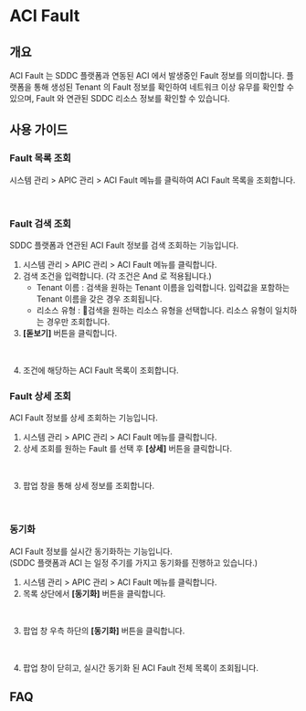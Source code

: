 # ACI Fault

## 개요

ACI Fault 는 SDDC 플랫폼과 연동된 ACI 에서 발생중인 Fault 정보를 의미합니다. 플랫폼을 통해 생성된 Tenant 의 Fault 정보를 확인하여 네트워크 이상 유무를 확인할 수 있으며, Fault 와 연관된 SDDC 리소스 정보를 확인할 수 있습니다.



## 사용 가이드

### Fault 목록 조회

시스템 관리 > APIC 관리 > ACI Fault 메뉴를 클릭하여 ACI Fault 목록을 조회합니다.

<figure><img src="../../.gitbook/assets/스크린샷 2024-01-31 오후 2.48.22.png" alt=""><figcaption></figcaption></figure>

### Fault 검색 조회

SDDC 플랫폼과 연관된 ACI Fault 정보를 검색 조회하는 기능입니다.

1. 시스템 관리 > APIC 관리 > ACI Fault 메뉴를 클릭합니다.
2. 검색 조건을 입력합니다. (각 조건은 And 로 적용됩니다.)
   * Tenant 이름 : 검색을 원하는 Tenant 이름을 입력합니다. 입력값을 포함하는 Tenant 이름을 갖은 경우 조회됩니다.
   * 리소스 유형 : 검색을 원하는 리소스 유형을 선택합니다. 리소스 유형이 일치하는 경우만 조회합니다.
3. **\[돋보기]** 버튼을 클릭합니다.

<figure><img src="../../.gitbook/assets/스크린샷 2024-01-31 오후 2.48.40.png" alt=""><figcaption></figcaption></figure>

4. 조건에 해당하는 ACI Fault 목록이 조회합니다.

### Fault 상세 조회

ACI Fault 정보를 상세 조회하는 기능입니다.

1. 시스템 관리 > APIC 관리 > ACI Fault 메뉴를 클릭합니다.
2. 상세 조회를 원하는 Fault 를 선택 후 **\[상세]** 버튼을 클릭합니다.

<figure><img src="../../.gitbook/assets/스크린샷 2024-01-31 오후 2.53.56 1.png" alt=""><figcaption></figcaption></figure>

3. 팝업 창을 통해 상세 정보를 조회합니다.

<figure><img src="../../.gitbook/assets/스크린샷 2024-01-31 오후 2.49.56.png" alt=""><figcaption></figcaption></figure>

### 동기화

ACI Fault 정보를 실시간 동기화하는 기능입니다.\
(SDDC 플랫폼과 ACI 는 일정 주기를 가지고 동기화를 진행하고 있습니다.)

1. 시스템 관리 > APIC 관리 > ACI Fault 메뉴를 클릭합니다.
2. 목록 상단에서 **\[동기화]** 버튼을 클릭합니다.

<figure><img src="../../.gitbook/assets/스크린샷 2024-01-31 오후 2.49.07.png" alt=""><figcaption></figcaption></figure>

3. 팝업 창 우측 하단의 **\[동기화]** 버튼을 클릭합니다.

<figure><img src="../../.gitbook/assets/스크린샷 2024-01-30 오후 4.42.11.png" alt=""><figcaption></figcaption></figure>

4. 팝업 창이 닫히고, 실시간 동기화 된 ACI Fault 전체 목록이 조회됩니다.

## FAQ
